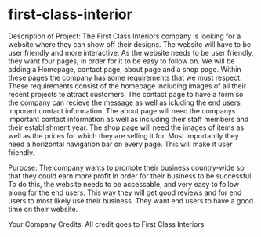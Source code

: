 # first-class-interior
Description of Project: The First Class Interiors company is looking for a website where they can show off their designs. The website will have to be user friendly and more interactive. As the website needs to be user friendly, they want four pages, in order for it to be easy to follow on. We will be adding a Homepage, contact page, about page and a shop page. Within these pages the company has some requirements that we must respect. These requirements consist of the homepage including images of all their recent projects to attract customers. The contact page to have a form so the company can recieve the message as well as icluding the end users imporant contact information. The about page will need the companys important contact information as well as including their staff members and their establishment year. The shop page will need the images of items as well as the prices for which they are selling it for. Most importantly they need a horizontal navigation bar on every page. This will make it user friendly.

Purpose: The company wants to promote their business country-wide so that they could earn more profit in order for their business to be successful. To do this, the website needs to be accessable, and very easy to follow along for the end users. This way they will get good reviews and for end users to most likely use their business. They want end users to have a good time on their website.

Your Company Credits: All credit goes to First Class Interiors
